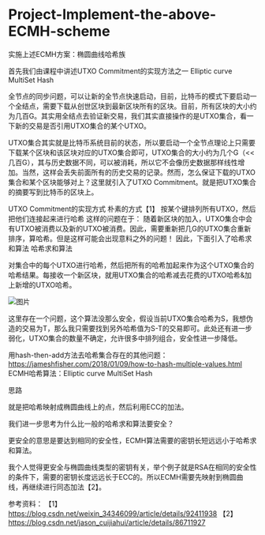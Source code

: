 # Project-Implement-the-above-ECMH-scheme
实施上述ECMH方案：椭圆曲线哈希族

首先我们由课程中讲述UTXO Commitment的实现方法之一 Elliptic curve MultiSet Hash

全节点的同步问题，可以让新的全节点快速启动，目前，比特币的模式下要启动一个全结点，需要下载从创世区块到最新区块所有的区块。目前，所有区块的大小约为几百G。其实用全结点去验证新交易，我们其实直接操作的是UTXO集合，看一下新的交易是否引用UTXO集合的某个UTXO。

UTXO集合其实就是比特币系统目前的状态，所以要启动一个全节点理论上只需要下载某个区块和该区块对应的UTXO集合即可，UTXO集合的大小约为几个G（<<几百G），其与历史数据不同，可以被消耗，所以它不会像历史数据那样线性增加。当然，这样会丢失前面所有的历史交易的记录。然而，怎么保证下载的UTXO集合和某个区块能够对上？这里就引入了UTXO Commitment。就是把UTXO集合的摘要写到比特币的区块上。

UTXO Commitment的实现方式
朴素的方式【1】
按某个键排列所有UTXO，然后把他们连接起来进行哈希
这样的问题在于：
随着新区块的加入，UTXO集合中会有UTXO被消费以及新的UTXO被消费。因此，需要重新把几G的UTXO集合重新排序，算哈希。但是这样可能会出现意料之外的问题！
因此，下面引入了哈希求和算法
哈希求和算法

对集合中的每个UTXO进行哈希，然后把所有的哈希加起来作为这个UTXO集合的哈希结果。每接收一个新区块，就用UTXO集合的哈希减去花费的UTXO哈希&加上新增的UTXO哈希。

![图片](https://user-images.githubusercontent.com/107350922/179759883-ceff9bc3-d5df-4f9e-8d63-0978794ca490.png)

这里存在一个问题，这个算法没那么安全，假设当前UTXO集合哈希为S，我想伪造的交易为T，那么我只需要找到另外哈希值为S-T的交易即可。此处还有进一步弱化，UTXO集合的数量不确定，允许很多中排列组合，安全性进一步降低。

用hash-then-add方法去哈希集合存在的其他问题：
https://jameshfisher.com/2018/01/09/how-to-hash-multiple-values.html
ECMH哈希算法：Elliptic curve MultiSet Hash

思路

就是把哈希映射成椭圆曲线上的点，然后利用ECC的加法。

我们进一步思考为什么比一般的哈希求和算法要安全？

更安全的意思是要达到相同的安全性，ECMH算法需要的密钥长短远远小于哈希求和算法。

我个人觉得更安全与椭圆曲线类型的密钥有关，举个例子就是RSA在相同的安全性的条件下，需要的密钥长度远远长于ECC的。所以ECMH需要先映射到椭圆曲线，再继续进行同态加法【2】。

参考资料：
【1】https://blog.csdn.net/weixin_34346099/article/details/92411938
【2】https://blog.csdn.net/jason_cuijiahui/article/details/86711927
